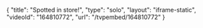 {
    "title": "Spotted in store!",
    "type": "solo",
    "layout": "iframe-static",
    "videoId": "164810772",
    "url": "\/tvpembed\/164810772"
}